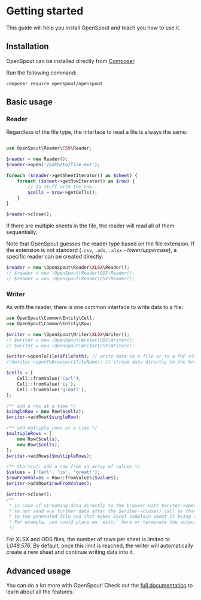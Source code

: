 # Getting started

This guide will help you install OpenSpout and teach you how to use it.

## Installation

OpenSpout can be installed directly from [Composer](https://getcomposer.org/).

Run the following command:

```shell
composer require openspout/openspout
```

## Basic usage

### Reader

Regardless of the file type, the interface to read a file is always the same:

```php

use OpenSpout\Reader\CSV\Reader;

$reader = new Reader();
$reader->open('/path/to/file.ext');

foreach ($reader->getSheetIterator() as $sheet) {
    foreach ($sheet->getRowIterator() as $row) {
        // do stuff with the row
        $cells = $row->getCells();
    }
}

$reader->close();
```

If there are multiple sheets in the file, the reader will read all of them sequentially.

Note that OpenSpout guesses the reader type based on the file extension. If the extension is not standard (`.csv`,
`.ods`, `.xlsx` _- lower/uppercase_), a specific reader can be created directly:

```php
$reader = new \OpenSpout\Reader\XLSX\Reader();
// $reader = new \OpenSpout\Reader\ODS\Reader();
// $reader = new \OpenSpout\Reader\CSV\Reader();
```

### Writer

As with the reader, there is one common interface to write data to a file:

```php
use OpenSpout\Common\Entity\Cell;
use OpenSpout\Common\Entity\Row;

$writer = new \OpenSpout\Writer\XLSX\Writer();
// $writer = new \OpenSpout\Writer\ODS\Writer();
// $writer = new \OpenSpout\Writer\CSV\Writer();

$writer->openToFile($filePath); // write data to a file or to a PHP stream
//$writer->openToBrowser($fileName); // stream data directly to the browser

$cells = [
    Cell::fromValue('Carl'),
    Cell::fromValue('is'),
    Cell::fromValue('great!'),
];

/** add a row at a time */
$singleRow = new Row($cells);
$writer->addRow($singleRow);

/** add multiple rows at a time */
$multipleRows = [
    new Row($cells),
    new Row($cells),
];
$writer->addRows($multipleRows); 

/** Shortcut: add a row from an array of values */
$values = ['Carl', 'is', 'great!'];
$rowFromValues = Row::fromValues($values);
$writer->addRow($rowFromValues);

$writer->close();
/**
 * in case of streaming data directly to the browser with $writer->openToBrowser() ensure
 * to not send any further data after the $writer->close() call as that would be appended
 * to the generated file and that makes Excel complain about it being corrupted.
 * For example, you could place an `exit;` here or terminate the output in any other way.
 */
```

For XLSX and ODS files, the number of rows per sheet is limited to *1,048,576*. By default, once this limit is reached,
the writer will automatically create a new sheet and continue writing data into it.


## Advanced usage

You can do a lot more with OpenSpout! Check out the [full documentation](./documentation.md) to learn about all the
features.
